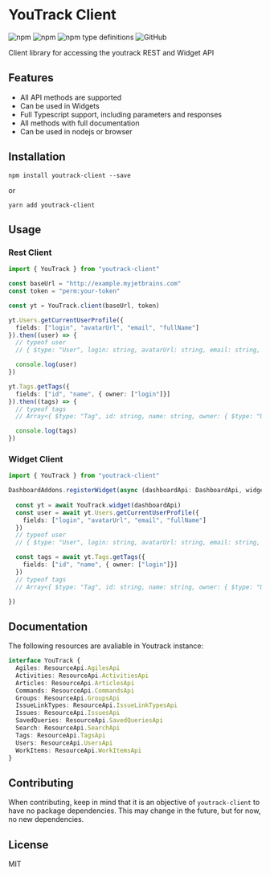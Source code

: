 # YouTrack Client
<img alt="npm" src="https://img.shields.io/npm/v/youtrack-client"> <img alt="npm" src="https://img.shields.io/npm/dm/youtrack-client?label=npm"> 
 <img alt="npm type definitions" src="https://img.shields.io/npm/types/youtrack-client">  <img alt="GitHub" src="https://img.shields.io/github/license/udamir/youtrack-client">

Client library for accessing the youtrack REST and Widget API

## Features
- All API methods are supported
- Can be used in Widgets
- Full Typescript support, including parameters and responses
- All methods with full documentation
- Can be used in nodejs or browser

## Installation
```SH
npm install youtrack-client --save
```
or
```SH
yarn add youtrack-client
```

## Usage

### Rest Client
```typescript
import { YouTrack } from "youtrack-client"

const baseUrl = "http://example.myjetbrains.com"
const token = "perm:your-token"

const yt = YouTrack.client(baseUrl, token)

yt.Users.getCurrentUserProfile({ 
  fields: ["login", "avatarUrl", "email", "fullName"] 
}).then((user) => {
  // typeof user
  // { $type: "User", login: string, avatarUrl: string, email: string, fullName: string }

  console.log(user)
})

yt.Tags.getTags({
  fields: ["id", "name", { owner: ["login"]}]
}).then((tags) => {
  // typeof tags
  // Array<{ $type: "Tag", id: string, name: string, owner: { $type: "User", login: string } }>

  console.log(tags)
})


```

### Widget Client

```typescript
import { YouTrack } from "youtrack-client"

DashboardAddons.registerWidget(async (dashboardApi: DashboardApi, widgetApi: WidgetApi) => {
  
  const yt = await YouTrack.widget(dashboardApi)
  const user = await yt.Users.getCurrentUserProfile({ 
    fields: ["login", "avatarUrl", "email", "fullName"]
  })
  // typeof user
  // { $type: "User", login: string, avatarUrl: string, email: string, fullName: string }

  const tags = await yt.Tags.getTags({
    fields: ["id", "name", { owner: ["login"]}]
  })
  // typeof tags
  // Array<{ $type: "Tag", id: string, name: string, owner: { $type: "User", login: string } }>

})
```

## Documentation

The following resources are avaliable in Youtrack instance:
```typescript
interface YouTrack {
  Agiles: ResourceApi.AgilesApi
  Activities: ResourceApi.ActivitiesApi
  Articles: ResourceApi.ArticlesApi
  Commands: ResourceApi.CommandsApi
  Groups: ResourceApi.GroupsApi
  IssueLinkTypes: ResourceApi.IssueLinkTypesApi
  Issues: ResourceApi.IssuesApi
  SavedQueries: ResourceApi.SavedQueriesApi
  Search: ResourceApi.SearchApi
  Tags: ResourceApi.TagsApi
  Users: ResourceApi.UsersApi
  WorkItems: ResourceApi.WorkItemsApi
}
```

## Contributing
When contributing, keep in mind that it is an objective of `youtrack-client` to have no package dependencies. This may change in the future, but for now, no new dependencies.

## License

MIT
